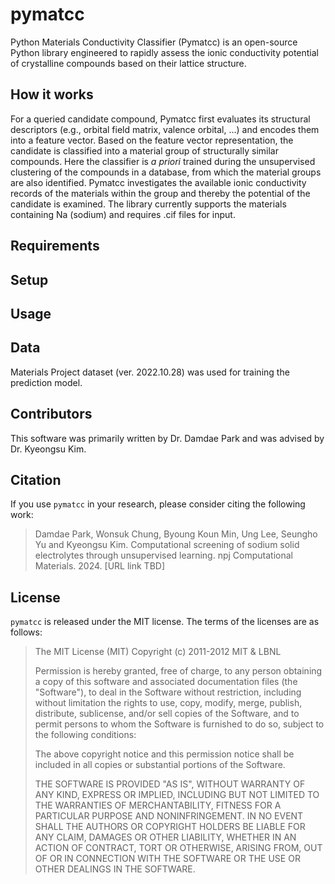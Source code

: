 # pymatcc
Python Materials Conductivity Classifier (Pymatcc) is an open-source Python library engineered to rapidly assess the ionic conductivity potential of crystalline compounds based on their lattice structure.

## How it works
For a queried candidate compound, Pymatcc first evaluates its structural descriptors (e.g., orbital field matrix, valence orbital, ...) and encodes them into a feature vector. Based on the feature vector representation, the candidate is classified into a material group of structurally similar compounds. Here the classifier is *a priori* trained during the unsupervised clustering of the compounds in a database, from which the material groups are also identified. Pymatcc investigates the available ionic conductivity records of the materials within the group and thereby the potential of the candidate is examined. The library currently supports the materials containing Na (sodium) and requires .cif files for input.

## Requirements

## Setup

## Usage


## Data
Materials Project dataset (ver. 2022.10.28) was used for training the prediction model.

## Contributors
This software was primarily written by Dr. Damdae Park and was advised by Dr. Kyeongsu Kim.

## Citation
If you use `pymatcc` in your research, please consider citing the following work:
	
> Damdae Park, Wonsuk Chung, Byoung Koun Min, Ung Lee, Seungho Yu and Kyeongsu Kim.
> Computational screening of sodium solid electrolytes through unsupervised learning.
> npj Computational Materials. 2024. [URL link TBD]

## License
`pymatcc` is released under the MIT license. The terms of the licenses are as follows:

> The MIT License (MIT) Copyright (c) 2011-2012 MIT & LBNL
>
> Permission is hereby granted, free of charge, to any person obtaining a copy of this software
> and associated documentation files (the "Software"), to deal in the Software without restriction,
> including without limitation the rights to use, copy, modify, merge, publish, distribute, sublicense,
> and/or sell copies of the Software, and to permit persons to whom the Software is furnished to do so,
> subject to the following conditions:
>
> The above copyright notice and this permission notice shall be included in all copies or substantial portions of the Software.
>
> THE SOFTWARE IS PROVIDED "AS IS", WITHOUT WARRANTY OF ANY KIND, EXPRESS OR IMPLIED, INCLUDING BUT
> NOT LIMITED TO THE WARRANTIES OF MERCHANTABILITY, FITNESS FOR A PARTICULAR PURPOSE AND NONINFRINGEMENT.
> IN NO EVENT SHALL THE AUTHORS OR COPYRIGHT HOLDERS BE LIABLE FOR ANY CLAIM, DAMAGES OR OTHER LIABILITY,
> WHETHER IN AN ACTION OF CONTRACT, TORT OR OTHERWISE, ARISING FROM, OUT OF OR IN CONNECTION WITH
> THE SOFTWARE OR THE USE OR OTHER DEALINGS IN THE SOFTWARE.
